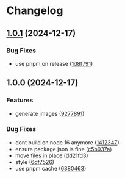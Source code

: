# Changelog

## [1.0.1](https://github.com/cedricziel/n8n-nodes-stabilityai/compare/v1.0.0...v1.0.1) (2024-12-17)


### Bug Fixes

* use pnpm on release ([1d8f791](https://github.com/cedricziel/n8n-nodes-stabilityai/commit/1d8f791180b0fe9057e4a1c226545b3785d66343))

## 1.0.0 (2024-12-17)


### Features

* generate images ([9277891](https://github.com/cedricziel/n8n-nodes-stabilityai/commit/9277891527c63eae387b915d4e64d964b9e4b864))


### Bug Fixes

* dont build on node 16 anymore ([1412347](https://github.com/cedricziel/n8n-nodes-stabilityai/commit/14123474055546809ab863a5b2e1dd3bd33c957d))
* ensure package.json is fine ([c5b037a](https://github.com/cedricziel/n8n-nodes-stabilityai/commit/c5b037a00891246a7afd3a49c76629621f064a82))
* move files in place ([dd21fd3](https://github.com/cedricziel/n8n-nodes-stabilityai/commit/dd21fd329e50c788edaec9adca2980c9704dbdf7))
* style ([6df7526](https://github.com/cedricziel/n8n-nodes-stabilityai/commit/6df752612d9e9c0edc7aca80afcdb070166bdfec))
* use pnpm cache ([6380463](https://github.com/cedricziel/n8n-nodes-stabilityai/commit/63804630a9b61cef30fa7de76c9869b7d0da638e))
